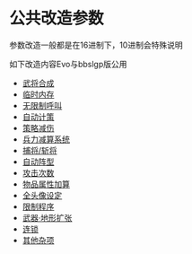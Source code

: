 # 公共改造参数

参数改造一般都是在16进制下，10进制会特殊说明

如下改造内容Evo与bbslgp版公用

* [武将合成](MilitaryCommanderComposite.md)
* [临时内存](TemporaryMemory.md)
* [无限制呼叫](UnlimitedCall.md)
* [自动计策](AutoStratagem.md)
* [策略减伤](RelieveDamage.md)
* [兵力减算系统](TroopsRelieve.md)
* [捕将/斩将](GetMilitrayOrKillMilitray.md)
* [自动阵型](AutoFormation.md)
* [攻击次数](AttackCount.md)
* [物品属性加算](GoodsAttachAttribute.md)
* [全头像设定](AllFace.md)
* [限制程序](Limit.md)
* [武器·地形扩张](WeaponAndTerrain.md)
* [连锁](Link.md)
* [其他杂项](Miscellaneous.md)
  